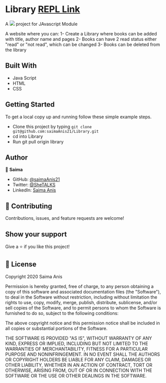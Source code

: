 # Library [REPL Link](https://replit.com/@saimaAnis21/Library)

A ![](https://img.shields.io/badge/Microverse-blueviolet) project for JAvascript Module

A website where you can: 
1- Create a Library where books can be added with title, author name and pages
2- Books can have 2 read status either "read" or "not read", which can be changed
3- Books can be deleted from the library

## Built With

- Java Script
- HTML
- CSS

## Getting Started

To get a local copy up and running follow these simple example steps.

- Clone this project by typing ```git clone git@github.com:saimaAnis21/Library.git```
- cd into Library
- Run git pull origin library


## Author

👤 **Saima**

- GitHub: [@saimaAnis21](https://github.com/saimaAnis21)
- Twitter: [@SheTALKS](https://twitter.com/SheTALKS6)
- LinkedIn: [Saima Anis](https://www.linkedin.com/in/saima-anis-3a07921b2/)


## 🤝 Contributing

Contributions, issues, and feature requests are welcome!


## Show your support

Give a ⭐️ if you like this project!

## 📝 License

Copyright 2020 Saima Anis

Permission is hereby granted, free of charge, to any person obtaining a copy of this software and associated documentation files (the "Software"), to deal in the Software without restriction, including without limitation the rights to use, copy, modify, merge, publish, distribute, sublicense, and/or sell copies of the Software, and to permit persons to whom the Software is furnished to do so, subject to the following conditions:

The above copyright notice and this permission notice shall be included in all copies or substantial portions of the Software.

THE SOFTWARE IS PROVIDED "AS IS", WITHOUT WARRANTY OF ANY KIND, EXPRESS OR IMPLIED, INCLUDING BUT NOT LIMITED TO THE WARRANTIES OF MERCHANTABILITY, FITNESS FOR A PARTICULAR PURPOSE AND NONINFRINGEMENT. IN NO EVENT SHALL THE AUTHORS OR COPYRIGHT HOLDERS BE LIABLE FOR ANY CLAIM, DAMAGES OR OTHER LIABILITY, WHETHER IN AN ACTION OF CONTRACT, TORT OR OTHERWISE, ARISING FROM, OUT OF OR IN CONNECTION WITH THE SOFTWARE OR THE USE OR OTHER DEALINGS IN THE SOFTWARE.

